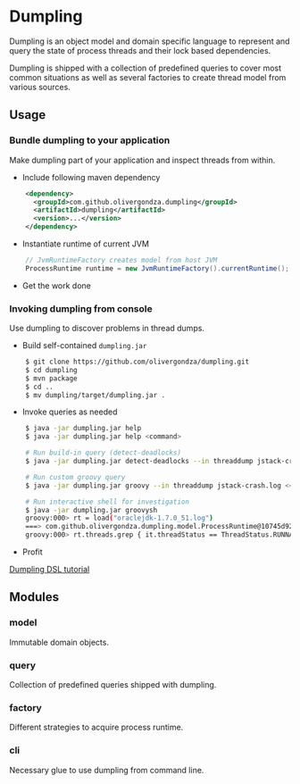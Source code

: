# Dumpling

Dumpling is an object model and domain specific language to represent and query the state of
process threads and their lock based dependencies.

Dumpling is shipped with a collection of predefined queries to cover most common
situations as well as several factories to create thread model from various sources.

## Usage

### Bundle dumpling to your application

Make dumpling part of your application and inspect threads from within.

- Include following maven dependency
```xml
    <dependency>
      <groupId>com.github.olivergondza.dumpling</groupId>
      <artifactId>dumpling</artifactId>
      <version>...</version>
    </dependency>
```

- Instantiate runtime of current JVM
```java
    // JvmRuntimeFactory creates model from host JVM
    ProcessRuntime runtime = new JvmRuntimeFactory().currentRuntime();
```

- Get the work done

### Invoking dumpling from console

Use dumpling to discover problems in thread dumps.

- Build self-contained `dumpling.jar`
```bash
    $ git clone https://github.com/olivergondza/dumpling.git
    $ cd dumpling
    $ mvn package
    $ cd ..
    $ mv dumpling/target/dumpling.jar .
```

- Invoke queries as needed
```bash
    $ java -jar dumpling.jar help
    $ java -jar dumpling.jar help <command>

    # Run build-in query (detect-deadlocks)
    $ java -jar dumpling.jar detect-deadlocks --in threaddump jstack-crash.log

    # Run custom groovy query
    $ java -jar dumpling.jar groovy --in threaddump jstack-crash.log <<< "print runtime.threads.grep { it.threadStatus == ThreadStatus.RUNNABLE }"

    # Run interactive shell for investigation
    $ java -jar dumpling.jar groovysh
    groovy:000> rt = load("oraclejdk-1.7.0_51.log")
    ===> com.github.olivergondza.dumpling.model.ProcessRuntime@10745d92
    groovy:000> rt.threads.grep { it.threadStatus == ThreadStatus.RUNNABLE }
```

- Profit

[Dumpling DSL tutorial](DOCS/INTRO.md)

## Modules

### model

Immutable domain objects. 

### query

Collection of predefined queries shipped with dumpling.

### factory

Different strategies to acquire process runtime.

### cli

Necessary glue to use dumpling from command line.
